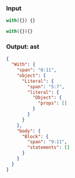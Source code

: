 ### Input
```js
with({}) {}
```

```js min
with({}){}
```

### Output: ast
```json
{
  "With": {
    "span": "0:11",
    "object": {
      "Literal": {
        "span": "5:7",
        "literal": {
          "Object": {
            "props": []
          }
        }
      }
    },
    "body": {
      "Block": {
        "span": "9:11",
        "statements": []
      }
    }
  }
}
```

